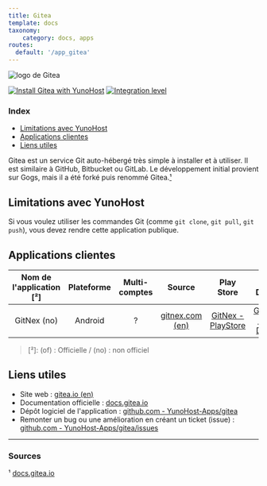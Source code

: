 ```yaml
---
title: Gitea
template: docs
taxonomy:
    category: docs, apps
routes:
  default: '/app_gitea'
---
```


![logo de Gitea](image://gitea_logo.png?width=80)

[![Install Gitea with YunoHost](https://install-app.yunohost.org/install-with-yunohost.png)](https://install-app.yunohost.org/?app=gitea) [![Integration level](https://dash.yunohost.org/integration/gitea.svg)](https://dash.yunohost.org/appci/app/gitea)

### Index

- [Limitations avec YunoHost](#limitations-avec-yunohost)
- [Applications clientes](#applications-clientes)
- [Liens utiles](#liens-utiles)

Gitea est un service Git auto-hébergé très simple à installer et à utiliser. Il est similaire à GitHub, Bitbucket ou GitLab. Le développement initial provient sur Gogs, mais il a été forké puis renommé Gitea.[¹](#sources)

## Limitations avec YunoHost

Si vous voulez utiliser les commandes Git (comme `git clone`, `git pull`, `git push`), vous devez rendre cette application publique.

## Applications clientes

| Nom de l'application [²] | Plateforme | Multi-comptes | Source | Play Store | F-Droid | Apple Store |
|:------------------------:|:----------:|:-------------:|:------:|:----------:|:-------:|:-----------:|
| GitNex (no) | Android | ? | [gitnex.com (en)](https://gitnex.com/) | [GitNex - PlayStore](https://play.google.com/store/apps/details?id=org.mian.gitnex) | [GitNex - F-Droid](https://f-droid.org/fr/packages/org.mian.gitnex/) | X |

> [²]: (of) : Officielle / (no) : non officiel

## Liens utiles

 + Site web : [gitea.io (en)](https://gitea.io/en-us/)
 + Documentation officielle : [docs.gitea.io](https://docs.gitea.io/fr-fr/)
 + Dépôt logiciel de l'application : [github.com - YunoHost-Apps/gitea](https://github.com/YunoHost-Apps/gitea_ynh)
 + Remonter un bug ou une amélioration en créant un ticket (issue) : [github.com - YunoHost-Apps/gitea/issues](https://github.com/YunoHost-Apps/gitea_ynh/issues)

------

### Sources

¹ [docs.gitea.io](https://docs.gitea.io/fr-fr/)

